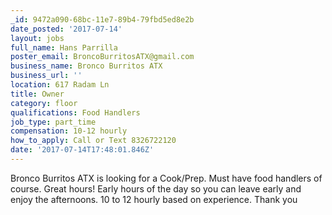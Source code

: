 ```yaml
---
_id: 9472a090-68bc-11e7-89b4-79fbd5ed8e2b
date_posted: '2017-07-14'
layout: jobs
full_name: Hans Parrilla
poster_email: BroncoBurritosATX@gmail.com
business_name: Bronco Burritos ATX
business_url: ''
location: 617 Radam Ln
title: Owner
category: floor
qualifications: Food Handlers
job_type: part_time
compensation: 10-12 hourly
how_to_apply: Call or Text 8326722120
date: '2017-07-14T17:48:01.846Z'
---
```

Bronco Burritos ATX is looking for a Cook/Prep. Must have food handlers of course. Great hours! Early hours of the day so you can leave early and enjoy the afternoons. 10 to 12 hourly based on experience. Thank you
